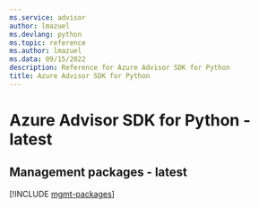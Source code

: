 ```yaml
---
ms.service: advisor
author: lmazuel
ms.devlang: python
ms.topic: reference
ms.author: lmazuel
ms.data: 09/15/2022
description: Reference for Azure Advisor SDK for Python
title: Azure Advisor SDK for Python
---
```

# Azure Advisor SDK for Python - latest

## Management packages - latest
[!INCLUDE [mgmt-packages](advisor-mgmt-index.md)]
